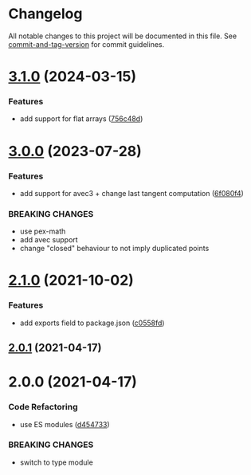 # Changelog

All notable changes to this project will be documented in this file. See [commit-and-tag-version](https://github.com/absolute-version/commit-and-tag-version) for commit guidelines.

# [3.1.0](https://github.com/dmnsgn/path-tangents/compare/v3.0.0...v3.1.0) (2024-03-15)


### Features

* add support for flat arrays ([756c48d](https://github.com/dmnsgn/path-tangents/commit/756c48d5d588ac7c1130646ce8602c7d73788404))



# [3.0.0](https://github.com/dmnsgn/path-tangents/compare/v2.1.0...v3.0.0) (2023-07-28)


### Features

* add support for avec3 + change last tangent computation ([6f080f4](https://github.com/dmnsgn/path-tangents/commit/6f080f4e0c88f46d8697fd427435c552b86544cc))


### BREAKING CHANGES

* use pex-math
* add avec support
* change "closed" behaviour to not imply duplicated points



# [2.1.0](https://github.com/dmnsgn/path-tangents/compare/v2.0.1...v2.1.0) (2021-10-02)


### Features

* add exports field to package.json ([c0558fd](https://github.com/dmnsgn/path-tangents/commit/c0558fd215e13c84c1528aa39edddbcb181a1080))



## [2.0.1](https://github.com/dmnsgn/path-tangents/compare/v2.0.0...v2.0.1) (2021-04-17)



# 2.0.0 (2021-04-17)


### Code Refactoring

* use ES modules ([d454733](https://github.com/dmnsgn/path-tangents/commit/d4547330cfc86f7a72fd3f41b429d30e2da061e8))


### BREAKING CHANGES

* switch to type module
